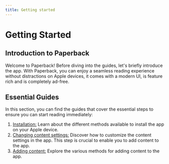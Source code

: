 ```yaml
---
title: Getting started
---
```


# Getting Started

## Introduction to Paperback

Welcome to Paperback! Before diving into the guides, let's briefly introduce the app. With Paperback, you can enjoy a seamless reading experience without distractions on Apple devices, it comes with a modern UI, is feature rich and is completely ad-free.

## Essential Guides

In this section, you can find the guides that cover the essential steps to ensure you can start reading immediately:

1. [Installation:](/guides/getting-started/installation) Learn about the different methods available to install the app on your Apple device.
2. [Changing content settings:](/guides/getting-started/content-settings) Discover how to customize the content settings in the app. This step is crucial to enable you to add content to the app.
3. [Adding content:](/guides/getting-started/adding-content) Explore the various methods for adding content to the app.
